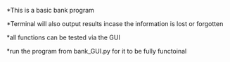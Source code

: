 *This is a basic bank program 

*Terminal will also output results incase the information is lost or forgotten

*all functions can be tested via the GUI

*run the program from bank_GUI.py for it to be fully functoinal
